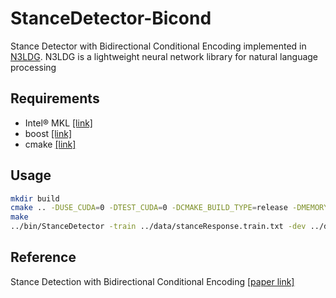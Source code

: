# StanceDetector-Bicond
Stance Detector with Bidirectional Conditional Encoding implemented in [N3LDG](http://xbna.pku.edu.cn/EN/10.13209/j.0479-8023.2018.065).
N3LDG is a lightweight neural network library for natural language processing

## Requirements
* Intel® MKL [[link]](https://software.intel.com/en-us/mkl)
* boost [[link]](https://www.boost.org/)
* cmake [[link]](https://cmake.org/)

## Usage
```bash
mkdir build
cmake .. -DUSE_CUDA=0 -DTEST_CUDA=0 -DCMAKE_BUILD_TYPE=release -DMEMORY=custom -DMKL=1
make
../bin/StanceDetector -train ../data/stanceResponse.train.txt -dev ../data/stanceResponse.dev -test ../data/stanceResponse.test.txt -option ../data/option.debug
```

## Reference
Stance Detection with Bidirectional Conditional Encoding [[paper link]](https://www.aclweb.org/anthology/D16-1084)
